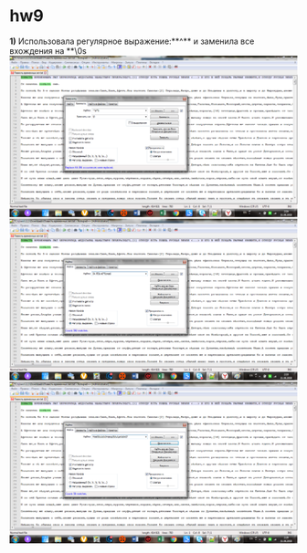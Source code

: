 # hw9
**1)** Использовала регулярное выражение:**^\** и заменила все вхождения на **\0s
![](https://github.com/avvylegzhanina/hw9/blob/master/первое.png)
![](https://github.com/avvylegzhanina/hw9/blob/master/второе.png)
![](https://github.com/avvylegzhanina/hw9/blob/master/третье.png)
